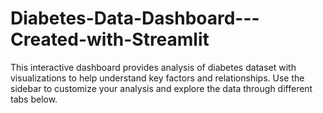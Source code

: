 # Diabetes-Data-Dashboard---Created-with-Streamlit
This interactive dashboard provides analysis of diabetes dataset with visualizations to help understand key factors and relationships. Use the sidebar to customize your analysis and explore the data through different tabs below.
